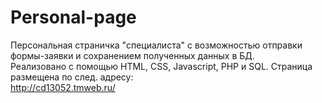 # Personal-page
Персональная страничка "специалиста" с возможностью отправки формы-заявки и сохранением полученных данных в БД.</br>
Реализовано с помощью HTML, CSS, Javascript, PHP и SQL.
Страница размещена по след. адресу: </br>
http://cd13052.tmweb.ru/
